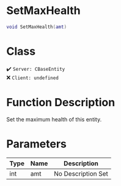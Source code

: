 # SetMaxHealth
```lua
void SetMaxHealth(amt)
```
# Class
✔️ `Server: CBaseEntity`  
❌ `Client: undefined`  

# Function Description
Set the maximum health of this entity.
# Parameters
Type|Name|Description
--|--|--
int|amt|No Description Set
